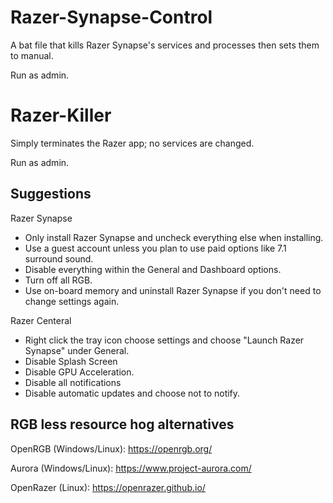 # Razer-Synapse-Control

A bat file that kills Razer Synapse's services and processes then sets them to manual.

Run as admin.


# Razer-Killer

Simply terminates the Razer app; no services are changed.

Run as admin.

## Suggestions

Razer Synapse
 - Only install Razer Synapse and uncheck everything else when installing.
 - Use a guest account unless you plan to use paid options like 7.1 surround sound.
 - Disable everything within the General and Dashboard options.
 - Turn off all RGB.
 - Use on-board memory and uninstall Razer Synapse if you don't need to change settings again.
  
Razer Centeral
 - Right click the tray icon choose settings and choose "Launch Razer Synapse" under General.
 - Disable Splash Screen
 - Disable GPU Acceleration. 
 - Disable all notifications
 - Disable automatic updates and choose not to notify.

## RGB less resource hog alternatives

OpenRGB (Windows/Linux): https://openrgb.org/

Aurora (Windows/Linux): https://www.project-aurora.com/

OpenRazer (Linux): https://openrazer.github.io/

